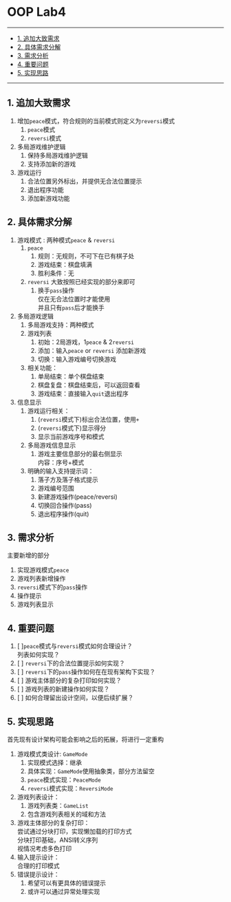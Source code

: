 # OOP Lab4

---

- [1. 追加大致需求](#1-追加大致需求)
- [2. 具体需求分解](#2-具体需求分解)
- [3. 需求分析](#3-需求分析)
- [4. 重要问题](#4-重要问题)
- [5. 实现思路](#5-实现思路)

---

## 1. 追加大致需求

1. 增加`peace`模式，符合规则的当前模式则定义为`reversi`模式  
    1. `peace`模式  
    2. `reversi`模式
2. 多局游戏维护逻辑  
    1. 保持多局游戏维护逻辑  
    2. 支持添加新的游戏  
3. 游戏运行  
    1. 合法位置另外标出，并提供无合法位置提示  
    2. 退出程序功能  
    3. 添加新游戏功能  

## 2. 具体需求分解

1. 游戏模式 : 两种模式`peace` & `reversi`
    1. `peace`
        1. 规则：无规则，不可下在已有棋子处  
        2. 游戏结束：棋盘填满  
        3. 胜利条件：无  
    2. `reversi`
        大致按照已经实现的部分来即可  
        1. 换手`pass`操作  
            仅在无合法位置时才能使用  
            并且只有`pass`后才能换手  
2. 多局游戏逻辑  
    1. 多局游戏支持：两种模式  
    2. 游戏列表  
        1. 初始：2局游戏，1`peace` & 2`reversi`  
        2. 添加：输入`peace` or `reversi` 添加新游戏  
        3. 切换：输入游戏编号切换游戏  
    3. 相关功能：  
        1. 单局结束：单个棋盘结束  
        2. 棋盘复盘：棋盘结束后，可以返回查看  
        3. 游戏结束：直接输入`quit`退出程序
3. 信息显示  
    1. 游戏运行相关：  
        1. (`reversi`模式下)标出合法位置，使用`+`  
        2. (`reversi`模式下)显示得分  
        3. 显示当前游戏序号和模式  
    2. 多局游戏信息显示  
        1. 游戏主要信息部分的最右侧显示  
            内容：序号+模式  
    3. 明确的输入支持提示词：  
        1. 落子方及落子格式提示  
        2. 游戏编号范围  
        3. 新建游戏操作(peace/reversi)
        4. 切换回合操作(pass)
        5. 退出程序操作(quit)

## 3. 需求分析

主要新增的部分

1. 实现游戏模式`peace`  
2. 游戏列表新增操作  
3. `reversi`模式下的`pass`操作  
4. 操作提示  
5. 游戏列表显示  

## 4. 重要问题

1. [ ]`peace`模式与`reversi`模式如何合理设计？  
    列表如何实现？
2. [ ] `reversi`下的合法位置提示如何实现？  
3. [ ] `reversi`下的`pass`操作如何在在现有架构下实现？  
4. [ ] 游戏主体部分的复杂打印如何实现？  
5. [ ] 游戏列表的新建操作如何实现？  
6. [ ] 如何合理留出设计空间，以便后续扩展？  

## 5. 实现思路

首先现有设计架构可能会影响之后的拓展，将进行一定重构  

1. 游戏模式类设计: `GameMode`  
    1. 实现模式选择：继承
    2. 具体实现：`GameMode`使用抽象类，部分方法留空  
    3. `peace`模式实现：`PeaceMode`  
    4. `reversi`模式实现：`ReversiMode`  
2. 游戏列表设计：  
    1. 游戏列表类：`GameList`  
    2. 包含游戏列表相关的域和方法  
3. 游戏主体部分的复杂打印：  
    尝试通过分块打印，实现懒加载的打印方式  
    分块打印基础，ANSI转义序列  
    视情况考虑多色打印  
4. 输入提示设计：  
    合理的打印模式  
5. 错误提示设计：  
    1. 希望可以有更具体的错误提示  
    2. 或许可以通过异常处理实现  
